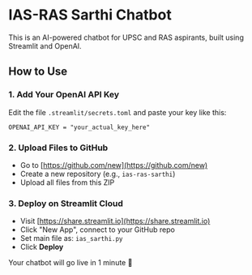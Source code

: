 
# IAS-RAS Sarthi Chatbot

This is an AI-powered chatbot for UPSC and RAS aspirants, built using Streamlit and OpenAI.

## How to Use

### 1. Add Your OpenAI API Key
Edit the file `.streamlit/secrets.toml` and paste your key like this:

```
OPENAI_API_KEY = "your_actual_key_here"
```

### 2. Upload Files to GitHub
- Go to [https://github.com/new](https://github.com/new)
- Create a new repository (e.g., `ias-ras-sarthi`)
- Upload all files from this ZIP

### 3. Deploy on Streamlit Cloud
- Visit [https://share.streamlit.io](https://share.streamlit.io)
- Click "New App", connect to your GitHub repo
- Set main file as: `ias_sarthi.py`
- Click **Deploy**

Your chatbot will go live in 1 minute 🚀
